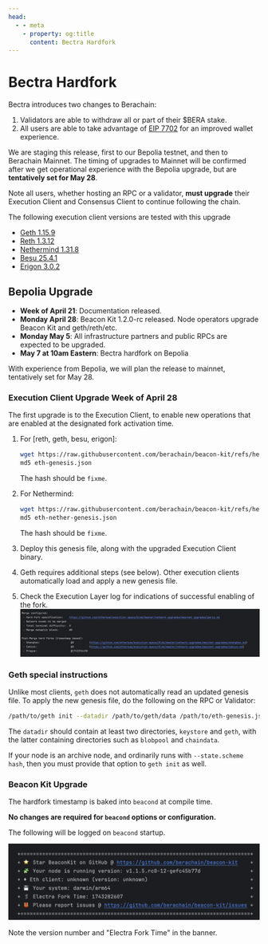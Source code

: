 ```yaml
---
head:
  - - meta
    - property: og:title
      content: Bectra Hardfork
---
```


# Bectra Hardfork

Bectra introduces two changes to Berachain:

1. Validators are able to withdraw all or part of their $BERA stake.
2. All users are able to take advantage of [EIP 7702](https://github.com/ethereum/EIPs/blob/master/EIPS/eip-7702.md) for an improved wallet experience.

We are staging this release, first to our Bepolia testnet, and then to Berachain Mainnet.
The timing of upgrades to Mainnet will be confirmed after we get operational experience with the Bepolia upgrade, but are **tentatively set for May 28**.

Note all users, whether hosting an RPC or a validator, **must upgrade** their Execution Client and Consensus Client to continue following the chain.

The following execution client versions are tested with this upgrade

- [Geth 1.15.9](https://github.com/ethereum/go-ethereum/releases/tag/v1.15.9)
- [Reth 1.3.12](https://github.com/paradigmxyz/reth/releases/tag/v1.3.12)
- [Nethermind 1.31.8](https://github.com/NethermindEth/nethermind/releases/tag/1.31.8)
- [Besu 25.4.1](https://github.com/hyperledger/besu/releases/tag/25.4.1)
- [Erigon 3.0.2](https://github.com/erigontech/erigon/releases/tag/v3.0.2)

## Bepolia Upgrade

- **Week of April 21**: Documentation released.
- **Monday April 28**: Beacon Kit 1.2.0-rc released. Node operators upgrade Beacon Kit and geth/reth/etc.
- **Monday May 5**: All infrastructure partners and public RPCs are expected to be upgraded.
- **May 7 at 10am Eastern**: Bectra hardfork on Bepolia

With experience from Bepolia, we will plan the release to mainnet, tentatively set for May 28.

### Execution Client Upgrade Week of April 28

The first upgrade is to the Execution Client, to enable new operations that are enabled at the designated fork activation time.

1. For [reth, geth, besu, erigon]:
   ```bash
   wget https://raw.githubusercontent.com/berachain/beacon-kit/refs/heads/main/testing/networks/80069/eth-genesis.json
   md5 eth-genesis.json
   ```
   The hash should be `fixme`.

2. For Nethermind:
   ```bash
   wget https://raw.githubusercontent.com/berachain/beacon-kit/refs/heads/main/testing/networks/80069/eth-nether-genesis.json
   md5 eth-nether-genesis.json
   ```
   The hash should be `fixme`.

3. Deploy this genesis file, along with the upgraded Execution Client binary.

4. Geth requires additional steps (see below). Other execution clients automatically load and apply a new genesis file.

5. Check the Execution Layer log for indications of successful enabling of the fork.  
   ![Geth Startup Banner fixme refresh](assets/geth-banner.png)

### Geth special instructions

Unlike most clients, `geth` does not automatically read an updated genesis file. To apply the new genesis file, do the following on the RPC or Validator:

```bash
/path/to/geth init --datadir /path/to/geth/data /path/to/eth-genesis.json
```

The `datadir` should contain at least two directories, `keystore` and `geth`, with the latter containing directories such as `blobpool` and `chaindata`.

If your node is an archive node, and ordinarily runs with `--state.scheme hash`, then you must provide that option to `geth init` as well.

### Beacon Kit Upgrade

The hardfork timestamp is baked into `beacond` at compile time.

**No changes are required for `beacond` options or configuration.**

The following will be logged on `beacond` startup.

![Beacon Kit Hard Fork fixme replace](assets/beacond-banner.png)

Note the version number and "Electra Fork Time" in the banner.
